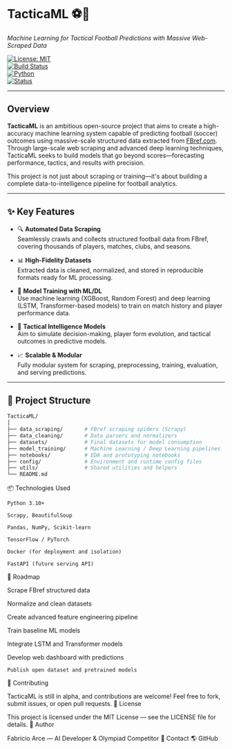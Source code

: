 # TacticaML ⚽🤖  
*Machine Learning for Tactical Football Predictions with Massive Web-Scraped Data*

[![License: MIT](https://img.shields.io/badge/License-MIT-yellow.svg)](https://opensource.org/licenses/MIT)  
[![Build Status](https://img.shields.io/github/workflow/status/fabricioarce/TacticaML/CI)](https://github.com/fabricioarce/TacticaML/actions)  
[![Python](https://img.shields.io/badge/Python-3.10%2B-blue.svg)](https://www.python.org/downloads/)  
[![Status](https://img.shields.io/badge/status-alpha-orange.svg)]()

---

## Overview

**TacticaML** is an ambitious open-source project that aims to create a high-accuracy machine learning system capable of predicting football (soccer) outcomes using massive-scale structured data extracted from [FBref.com](https://fbref.com). Through large-scale web scraping and advanced deep learning techniques, TacticaML seeks to build models that go beyond scores—forecasting performance, tactics, and results with precision.

This project is not just about scraping or training—it's about building a complete data-to-intelligence pipeline for football analytics.

---

## ✨ Key Features

- 🔍 **Automated Data Scraping**  
  Seamlessly crawls and collects structured football data from FBref, covering thousands of players, matches, clubs, and seasons.

- 📊 **High-Fidelity Datasets**  
  Extracted data is cleaned, normalized, and stored in reproducible formats ready for ML processing.

- 🤖 **Model Training with ML/DL**  
  Use machine learning (XGBoost, Random Forest) and deep learning (LSTM, Transformer-based models) to train on match history and player performance data.

- 🧠 **Tactical Intelligence Models**  
  Aim to simulate decision-making, player form evolution, and tactical outcomes in predictive models.

- 📈 **Scalable & Modular**  
  Fully modular system for scraping, preprocessing, training, evaluation, and serving predictions.

---

## 📁 Project Structure

```bash
TacticaML/
│
├── data_scraping/       # FBref scraping spiders (Scrapy)
├── data_cleaning/       # Data parsers and normalizers
├── datasets/            # Final datasets for model consumption
├── model_training/      # Machine Learning / Deep Learning pipelines
├── notebooks/           # EDA and prototyping notebooks
├── config/              # Environment and runtime config files
├── utils/               # Shared utilities and helpers
└── README.md
```

📦 Technologies Used

    Python 3.10+

    Scrapy, BeautifulSoup

    Pandas, NumPy, Scikit-learn

    TensorFlow / PyTorch

    Docker (for deployment and isolation)

    FastAPI (future serving API)

🚀 Roadmap

Scrape FBref structured data

Normalize and clean datasets

Create advanced feature engineering pipeline

Train baseline ML models

Integrate LSTM and Transformer models

Develop web dashboard with predictions

    Publish open dataset and pretrained models

🤝 Contributing

TacticaML is still in alpha, and contributions are welcome!
Feel free to fork, submit issues, or open pull requests.
📜 License

This project is licensed under the MIT License — see the LICENSE file for details.
👤 Author

Fabricio Arce — AI Developer & Olympiad Competitor
📧 Contact
🌎 GitHub
